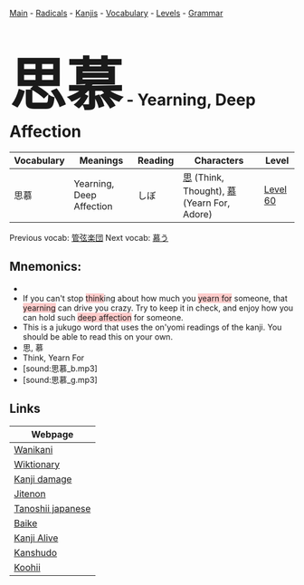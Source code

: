 <style> bigfont {font-size: 100px}</style>
[Main](../README.md) -
[Radicals](../radicals.md) -
[Kanjis](../kanjis.md) -
[Vocabulary](../vocabulary.md) -
[Levels](../levels.md) -
[Grammar](../grammar.md)
# <bigfont> 思慕</bigfont> - Yearning, Deep Affection 

| Vocabulary | Meanings | Reading | Characters | Level |
| --- | --- | --- | --- | --- |
| 思慕 | Yearning, Deep Affection | しぼ |  [思](../kanjis/思.md) (Think, Thought), [慕](../kanjis/慕.md) (Yearn For, Adore) | [Level 60](../levels/wk_level60.md) |

Previous vocab: [管弦楽団](管弦楽団.md) Next vocab: [慕う](慕う.md) 

## Mnemonics:

* 
* If you can't stop <span style="background-color:#ffcccb"> think</span>ing about how much you <span style="background-color:#ffcccb"> yearn for</span> someone, that <span style="background-color:#ffcccb"> yearning</span> can drive you crazy. Try to keep it in check, and enjoy how you can hold such <span style="background-color:#ffcccb"> deep affection</span> for someone.
* This is a jukugo word that uses the on'yomi readings of the kanji. You should be able to read this on your own.
* 思, 慕
* Think, Yearn For
* [sound:思慕_b.mp3]
* [sound:思慕_g.mp3]


## Links 

| Webpage |
| --- |
| [Wanikani          ](https://www.wanikani.com/kanji/思慕) |
| [Wiktionary        ](https://en.wiktionary.org/wiki/思慕) |
| [Kanji damage      ](http://www.kanjidamage.com/kanji/search?utf8=✓&q=思慕) |
| [Jitenon           ](https://jitenon.com/kanji/思慕) |
| [Tanoshii japanese ](https://www.tanoshiijapanese.com/dictionary/kanji.cfm?k=思慕) |
| [Baike             ](https://baike.baidu.com/item/思慕) |
| [Kanji Alive       ](https://app.kanjialive.com/思慕) |
| [Kanshudo          ](https://www.kanshudo.com/searchmn?q=思慕) |
| [Koohii            ](https://kanji.koohii.com/study/kanji/思慕) |
